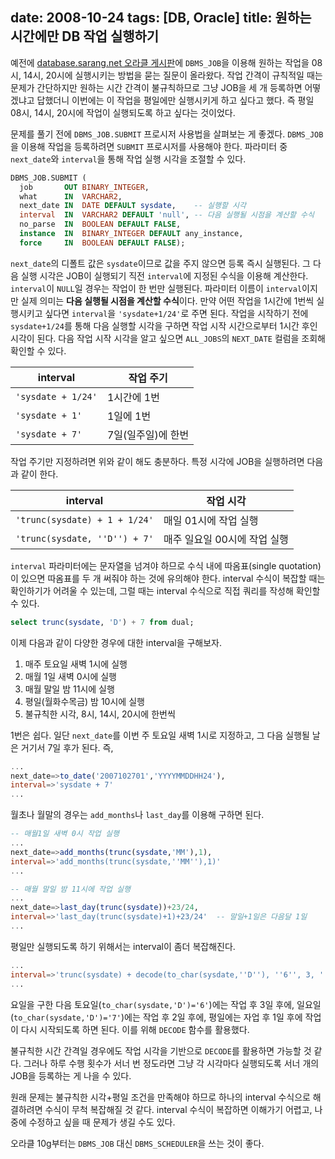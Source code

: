 date: 2008-10-24
tags: [DB, Oracle]
title: 원하는 시간에만 DB 작업 실행하기
---
예전에 [database.sarang.net 오라클 게시판](http://database.sarang.net/?criteria=oracle)에 `DBMS_JOB`을 이용해 원하는 작업을 08시, 14시, 20시에 실행시키는 방법을 묻는 질문이 올라왔다. 작업 간격이 규칙적일 때는 문제가 간단하지만 원하는 시간 간격이 불규칙하므로 그냥 JOB을 세 개 등록하면 어떻겠냐고 답했더니 이번에는 이 작업을 평일에만 실행시키게 하고 싶다고 했다. 즉 평일 08시, 14시, 20시에 작업이 실행되도록 하고 싶다는 것이었다.
<!--more-->

문제를 풀기 전에 `DBMS_JOB.SUBMIT` 프로시저 사용법을 살펴보는 게 좋겠다. `DBMS_JOB`을 이용해 작업을 등록하려면 `SUBMIT` 프로시저를 사용해야 한다. 파라미터 중 `next_date`와 `interval`을 통해 작업 실행 시각을 조절할 수 있다.

```sql
DBMS_JOB.SUBMIT (
  job       OUT BINARY_INTEGER,
  what      IN  VARCHAR2,
  next_date IN  DATE DEFAULT sysdate,    -- 실행할 시각
  interval  IN  VARCHAR2 DEFAULT 'null', -- 다음 실행될 시점을 계산할 수식
  no_parse  IN  BOOLEAN DEFAULT FALSE,
  instance  IN  BINARY_INTEGER DEFAULT any_instance,
  force     IN  BOOLEAN DEFAULT FALSE);
```

`next_date`의 디폴트 값은 `sysdate`이므로 값을 주지 않으면 등록 즉시 실행된다. 그 다음 실행 시각은 JOB이 실행되기 직전 `interval`에 지정된 수식을 이용해 계산한다. `interval`이 `NULL`일 경우는 작업이 한 번만 실행된다. 파라미터 이름이 `interval`이지만 실제 의미는 **다음 실행될 시점을 계산할 수식**이다. 만약 어떤 작업을 1시간에 1번씩 실행시키고 싶다면 `interval`을 `'sysdate+1/24'`로 주면 된다. 작업을 시작하기 전에 `sysdate+1/24`를 통해 다음 실행할 시각을 구하면 작업 시작 시간으로부터 1시간 후인 시각이 된다. 다음 작업 시작 시각을 알고 싶으면 `ALL_JOBS`의 `NEXT_DATE` 컬럼을 조회해 확인할 수 있다.

| interval         | 작업 주기        |
|------------------|-----------------|
|`'sysdate + 1/24'`| 1시간에 1번      |
|`'sysdate + 1'`   | 1일에 1번        |
|`'sysdate + 7'`   | 7일(일주일)에 한번|

작업 주기만 지정하려면 위와 같이 해도 충분하다. 특정 시각에 JOB을 실행하려면 다음과 같이 한다.

|interval                       | 작업 시각                 |
|-------------------------------|--------------------------|
|`'trunc(sysdate) + 1 + 1/24'`  | 매일 01시에 작업 실행      |
|`'trunc(sysdate, ''D'') + 7'`  | 매주 일요일 00시에 작업 실행|

`interval` 파라미터에는 문자열을 넘겨야 하므로 수식 내에 따옴표(single quotation)이 있으면 따옴표를 두 개 써줘야 하는 것에 유의해야 한다. interval 수식이 복잡할 때는 확인하기가 어려울 수 있는데, 그럴 때는 interval 수식으로 직접 쿼리를 작성해 확인할 수 있다.

```sql
select trunc(sysdate, 'D') + 7 from dual;
```

이제 다음과 같이 다양한 경우에 대한 interval을 구해보자.

1. 매주 토요일 새벽 1시에 실행
2. 매월 1일 새벽 0시에 실행
3. 매월 말일 밤 11시에 실행
4. 평일(월화수목금) 밤 10시에 실행
5. 불규칙한 시각, 8시, 14시, 20시에 한번씩

1번은 쉽다. 일단 `next_date`를 이번 주 토요일 새벽 1시로 지정하고, 그 다음 실행될 날은 거기서 7일 후가 된다. 즉,

```sql
...
next_date=>to_date('2007102701','YYYYMMDDHH24'),
interval=>'sysdate + 7'
...
```

월초나 월말의 경우는 `add_months`나 `last_day`를 이용해 구하면 된다.

```sql
-- 매월1일 새벽 0시 작업 실행
...
next_date=>add_months(trunc(sysdate,'MM'),1),
interval=>'add_months(trunc(sysdate,''MM''),1)'
...

-- 매월 말일 밤 11시에 작업 실행
...
next_date=>last_day(trunc(sysdate))+23/24,
interval=>'last_day(trunc(sysdate)+1)+23/24'  -- 말일+1일은 다음달 1일
...
```

평일만 실행되도록 하기 위해서는 interval이 좀더 복잡해진다.

```sql
...
interval=>'trunc(sysdate) + decode(to_char(sysdate,''D''), ''6'', 3, ''7'', 2, 1) + 22/24'
...
```

요일을 구한 다음 토요일(`to_char(sysdate,'D')='6'`)에는 작업 후 3일 후에, 일요일(`to_char(sysdate,'D')='7'`)에는 작업 후 2일 후에, 평일에는 자업 후 1일 후에 작업이 다시 시작되도록 하면 된다. 이를 위해 `DECODE` 함수를 활용했다.

불규칙한 시간 간격일 경우에도 작업 시각을 기반으로 `DECODE`를 활용하면 가능할 것 같다. 그러나 하루 수행 횟수가 서너 번 정도라면 그냥 각 시각마다 실행되도록 서너 개의 JOB을 등록하는 게 나을 수 있다.

원래 문제는 불규칙한 시각+평일 조건을 만족해야 하므로 하나의 interval 수식으로 해결하려면 수식이 무척 복잡해질 것 같다. interval 수식이 복잡하면 이해가기 어렵고, 나중에 수정하고 싶을 때 문제가 생길 수도 있다.

오라클 10g부터는 `DBMS_JOB` 대신 `DBMS_SCHEDULER`을 쓰는 것이 좋다.
